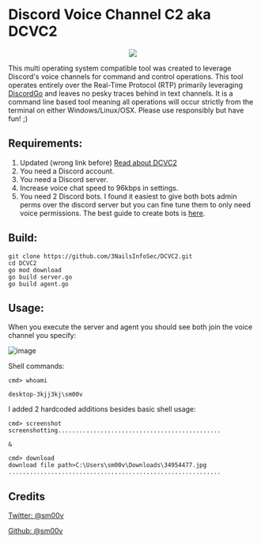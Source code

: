# Discord Voice Channel C2 aka DCVC2
<p align="center">
  <img src="https://user-images.githubusercontent.com/34954477/234471867-71268973-ca35-472c-aca6-bc4142d04ed5.png">
</p>

This multi operating system compatible tool was created to leverage Discord's voice channels for command and control operations. This tool operates entirely over the Real-Time Protocol (RTP) primarily leveraging <a href ="https://stealthbits.com/stealthaudit-for-active-directory-product/(https://github.com/bwmarrin/discordgo)">DiscordGo</a> and leaves no pesky traces behind in text channels. It is a command line based tool meaning all operations will occur strictly from the terminal on either Windows/Linux/OSX. Please use responsibly but have fun! ;)

## Requirements:
1. Updated (wrong link before) <a href ="https://www.3nailsinfosec.com/post/using-discord-s-voice-channel-for-c2-operations">Read about DCVC2</a>
2. You need a Discord account.
3. You need a Discord server.
4. Increase voice chat speed to 96kbps in settings.
5. You need 2 Discord bots. I found it easiest to give both bots admin perms over the discord server but you can fine tune them to only need voice permissions. The best guide to create bots is <a href ="https://discordpy.readthedocs.io/en/stable/discord.html">here</a>.

## Build:
```
git clone https://github.com/3NailsInfoSec/DCVC2.git
cd DCVC2
go mod download
go build server.go
go build agent.go
```
## Usage: 
When you execute the server and agent you should see both join the voice channel you specify:

![image](https://user-images.githubusercontent.com/34954477/234415119-662ecfb1-b38e-4a58-839b-3718f9017333.png)

Shell commands:
```
cmd> whoami

desktop-3kjj3kj\sm00v
```
I added 2 hardcoded additions besides basic shell usage:
```
cmd> screenshot
screenshotting..............................................

&

cmd> download
download file path>C:\Users\sm00v\Downloads\34954477.jpg
............................................................
```
## Credits
<a href ="https://twitter.com/5m00v">Twitter: @sm00v</a>

<a href ="https://github.com/5m00v">Github: @sm00v</a>
